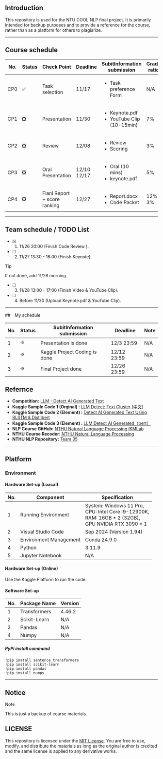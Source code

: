 ## Introduction

This repository is used for the NTU COOL NLP final project. It is primarily intended for backup purposes and to provide a reference for the course, rather than as a platform for others to plagiarize.

---

## Course schedule

| No. | Status | Check Point |  Deadline | SubitInformation submission | Grade ratio |
| --- | ------ | ----------- | --------- | --------------------------- | ----------- |
| CP0 | ✅ | Task selection | 11/17 | <ul><li>Task preference Form</ul></li> | N/A |
| CP1 | ❎ | Presentation | 11/30 | <ul><li>Keynote.pdf</li><li>YouTube Clip (10-15min)</li></ul> | 7% |
| CP2 | ❎ | Review | 12/08 | <ul><li>Review </li><li>Scoring </li></ul> | 3% |
| CP3 | ❎ | Oral Presentation | 12/10 </br> 12/17 | <ul><li>Oral (10 mins)</li><li>keynote.pdf </li></ul> | 5% |
| CP4 | ❎ | Fianl Report + score ranking | 12/27 | <ul><li> Report.docx </li><li>Code Packet </li></ul> | 12% </br> 3% |

---

## Team schedule / TODO List

- [X] 1. 11/26 20:00 (Finish Code Review ).
- [ ] 2. 11/27 13:30 - 16:00 (Finish Keynote).
> [!TIP]
> If not done, add 11/28 morning
- [ ] 3. 11/28 13:00 - 17:00 (Finish Video & YouTube Clip).
- [ ] 4. Before 11/30 (Upload Keynote.pdf & YouTube Clip).

---
##　My schedule

| No. | Status | SubitInformation submission | Deadline | Note |
| --- | ------ | --------------------------- | -------- | ---- | 
| 1 | ❇️ | Presentation is done | 12/3 23:59 | N/A | 
| 2 | ❇️ | Kaggle Project Coding is done | 12/12 23:59 | N/A |
| 3 | ❇️ | Final Project done | 12/26 23:59 | N/A |


## Refernce

- **Competition:** [LLM - Detect AI Generated Text](https://www.kaggle.com/competitions/llm-detect-ai-generated-text/data)
- **Kaggle Sample Code 1 (Orginal) :** [LLM Detect: Text Cluster [中文]](https://www.kaggle.com/code/finlay/llm-detect-text-cluster)
- **Kaggle Sample Code 2 (Element) :** [Detect AI Generated Text Using BLSTM & Distilbert](https://www.kaggle.com/code/shahbodsobhkhiz/detect-ai-generated-text-using-blstm-distilbert)
- **Kaggle Sample Code 3 (Element) :** [LLM Detect AI Generated（bert）](https://www.kaggle.com/code/sunshine888888/llm-detect-ai-generated-bert/comments)
- **NLP Course GitHub:** [NTHU Natural Language Processing IKMLab](https://github.com/IKMLab/NTHU_Natural_Language_Processing)
- **NTHU Course Recoder:** [NTHU Natural Language Processing](https://github.com/Yucheng0208/NTUT-CSIE-Master-Course/tree/main/113-1/NTHU-Natural-Language-Processing)
- **NTHU NLP Repository:** [Team 35](https://github.com/wihaung/NTHU_NLP_2024_Term_Project_35)

---

## Platform

### Environment

#### Hardware Set-up (Loacal)
| No. | Component | Specification |
| --- | --------- | ------------- |
| 1 | Running Environment | System: Windows 11 Pro, </br> CPU: Intel Core I9-12900K, </br> RAM: 16GB * 2 (32GB), </br> GPU NVIDIA RTX 3090 * 1 |
| 2 | Visual Studio Code | Sep 2024 (Version 1.94) |
| 3 |Environment Management | Conda 24.9.0 |
| 4 | Python | 3.11.9 |
| 5 | Jupyter Notebook | N/A |

#### Hardware Set-up (Online)

Use the Kaggle Platform to run the code.

#### Software Set-up
| No. | Package Name | Version |
| --- | ------------ | ------- |
| 1 | Transformers |  4.46.2 |
| 2 | Scikit-Learn | N/A |
| 3 | Pandas | N/A |
| 4 | Numpy | N/A |

##### PyPi install command
``` 
!pip install sentence_transformers
!pip install scikit-learn
!pip install pandas
!pip install numpy
```

---

## Notice

> [!NOTE]
> This is just a backup of course materials.

## LICENSE

This repository is licensed under the [MIT License](LICENSE). You are free to use, modify, and distribute the materials as long as the original author is credited and the same license is applied to any derivative works.

